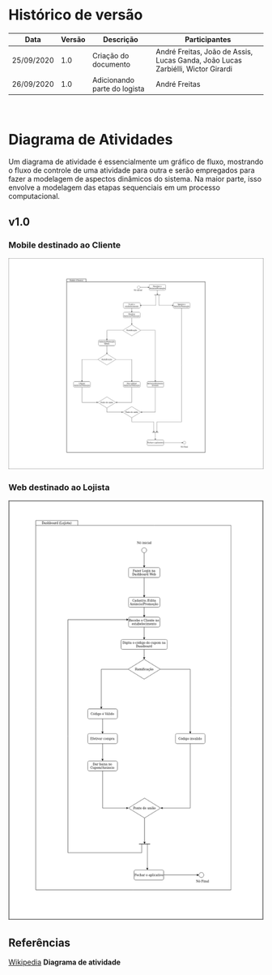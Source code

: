 # Histórico de versão


| Data       | Versão | Descrição                                          | Participantes                                                                   |
| ---------- | ------ | -------------------------------------------------- | ------------------------------------------------------------------------------- |
| 25/09/2020 | 1.0    | Criação do documento | André Freitas, João de Assis, Lucas Ganda, João Lucas Zarbiélli, Wictor Girardi |
| 26/09/2020 | 1.0    | Adicionando parte do logista | André Freitas |

<br/>

# Diagrama de Atividades

Um diagrama de atividade é essencialmente um gráfico de fluxo, mostrando o fluxo de controle de uma atividade para outra e serão empregados para fazer a modelagem de aspectos dinâmicos do sistema. Na maior parte, isso envolve a modelagem das etapas sequenciais em um processo computacional.


## v1.0

### Mobile destinado ao Cliente
![cd1](./images/Diagrama-Atividade-Cliente.png)

### Web destinado ao Lojista

![cd1](./images/Diagrama-Atividade-lojista.png)

## Referências

[Wikipedia](https://pt.wikipedia.org/wiki/Diagrama_de_atividade) **Diagrama de atividade**


